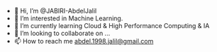 - 👋 Hi, I’m @JABIRI-AbdelJalil
- 👀 I’m interested in Machine Learning.
- 🌱 I’m currently learning Cloud & High Performance Computing & IA
- 💞️ I’m looking to collaborate on ...
- 📫 How to reach me abdel.1998.jalil@gmail.com

<!---
JABIRI-AbdelJalil/JABIRI-AbdelJalil is a ✨ special ✨ repository because its `README.md` (this file) appears on your GitHub profile.
You can click the Preview link to take a look at your changes.
--->

